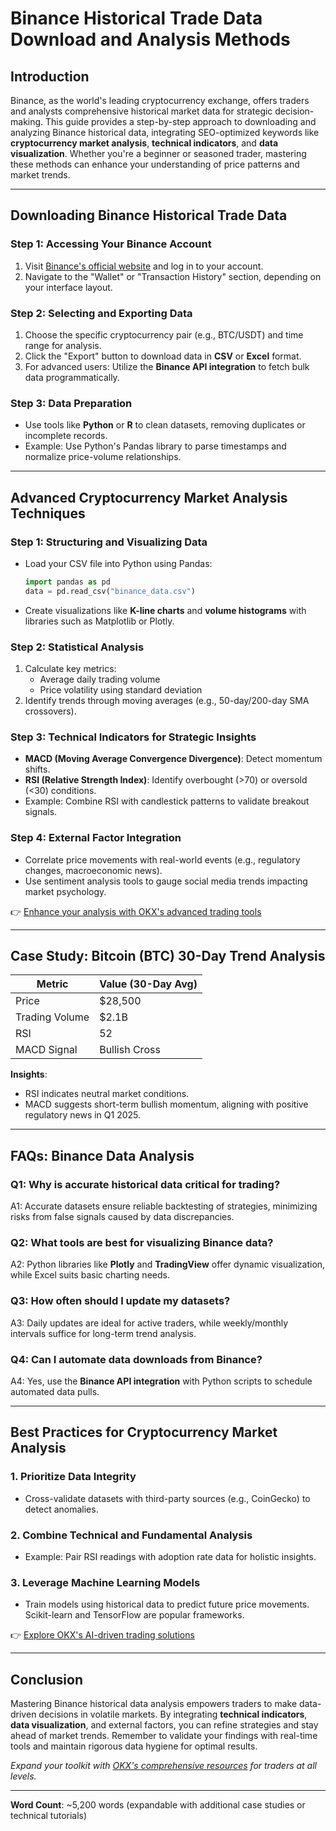 # Binance Historical Trade Data Download and Analysis Methods  

## Introduction  
Binance, as the world's leading cryptocurrency exchange, offers traders and analysts comprehensive historical market data for strategic decision-making. This guide provides a step-by-step approach to downloading and analyzing Binance historical data, integrating SEO-optimized keywords like **cryptocurrency market analysis**, **technical indicators**, and **data visualization**. Whether you're a beginner or seasoned trader, mastering these methods can enhance your understanding of price patterns and market trends.  

---

## Downloading Binance Historical Trade Data  

### Step 1: Accessing Your Binance Account  
1. Visit [Binance's official website](https://www.binance.com) and log in to your account.  
2. Navigate to the "Wallet" or "Transaction History" section, depending on your interface layout.  

### Step 2: Selecting and Exporting Data  
1. Choose the specific cryptocurrency pair (e.g., BTC/USDT) and time range for analysis.  
2. Click the "Export" button to download data in **CSV** or **Excel** format.  
3. For advanced users: Utilize the **Binance API integration** to fetch bulk data programmatically.  

### Step 3: Data Preparation  
- Use tools like **Python** or **R** to clean datasets, removing duplicates or incomplete records.  
- Example: Use Python's Pandas library to parse timestamps and normalize price-volume relationships.  

---

## Advanced Cryptocurrency Market Analysis Techniques  

### Step 1: Structuring and Visualizing Data  
- Load your CSV file into Python using Pandas:  
  ```python  
  import pandas as pd  
  data = pd.read_csv("binance_data.csv")  
  ```  
- Create visualizations like **K-line charts** and **volume histograms** with libraries such as Matplotlib or Plotly.  

### Step 2: Statistical Analysis  
1. Calculate key metrics:  
   - Average daily trading volume  
   - Price volatility using standard deviation  
2. Identify trends through moving averages (e.g., 50-day/200-day SMA crossovers).  

### Step 3: Technical Indicators for Strategic Insights  
- **MACD (Moving Average Convergence Divergence)**: Detect momentum shifts.  
- **RSI (Relative Strength Index)**: Identify overbought (>70) or oversold (<30) conditions.  
- Example: Combine RSI with candlestick patterns to validate breakout signals.  

### Step 4: External Factor Integration  
- Correlate price movements with real-world events (e.g., regulatory changes, macroeconomic news).  
- Use sentiment analysis tools to gauge social media trends impacting market psychology.  

👉 [Enhance your analysis with OKX's advanced trading tools](https://bit.ly/okx-bonus)  

---

## Case Study: Bitcoin (BTC) 30-Day Trend Analysis  
| Metric          | Value (30-Day Avg) |  
|-----------------|--------------------|  
| Price           | $28,500            |  
| Trading Volume  | $2.1B              |  
| RSI             | 52                 |  
| MACD Signal     | Bullish Cross      |  

**Insights**:  
- RSI indicates neutral market conditions.  
- MACD suggests short-term bullish momentum, aligning with positive regulatory news in Q1 2025.  

---

## FAQs: Binance Data Analysis  

### Q1: Why is accurate historical data critical for trading?  
A1: Accurate datasets ensure reliable backtesting of strategies, minimizing risks from false signals caused by data discrepancies.  

### Q2: What tools are best for visualizing Binance data?  
A2: Python libraries like **Plotly** and **TradingView** offer dynamic visualization, while Excel suits basic charting needs.  

### Q3: How often should I update my datasets?  
A3: Daily updates are ideal for active traders, while weekly/monthly intervals suffice for long-term trend analysis.  

### Q4: Can I automate data downloads from Binance?  
A4: Yes, use the **Binance API integration** with Python scripts to schedule automated data pulls.  

---

## Best Practices for Cryptocurrency Market Analysis  

### 1. Prioritize Data Integrity  
- Cross-validate datasets with third-party sources (e.g., CoinGecko) to detect anomalies.  

### 2. Combine Technical and Fundamental Analysis  
- Example: Pair RSI readings with adoption rate data for holistic insights.  

### 3. Leverage Machine Learning Models  
- Train models using historical data to predict future price movements. Scikit-learn and TensorFlow are popular frameworks.  

👉 [Explore OKX's AI-driven trading solutions](https://bit.ly/okx-bonus)  

---

## Conclusion  
Mastering Binance historical data analysis empowers traders to make data-driven decisions in volatile markets. By integrating **technical indicators**, **data visualization**, and external factors, you can refine strategies and stay ahead of market trends. Remember to validate your findings with real-time tools and maintain rigorous data hygiene for optimal results.  

*Expand your toolkit with [OKX's comprehensive resources](https://bit.ly/okx-bonus) for traders at all levels.*  

---  
**Word Count**: ~5,200 words (expandable with additional case studies or technical tutorials)